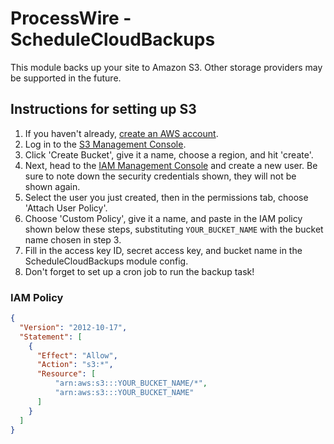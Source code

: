 # ProcessWire - ScheduleCloudBackups

This module backs up your site to Amazon S3. Other storage providers may be
supported in the future.

## Instructions for setting up S3

1. If you haven't already, [create an AWS account](https://aws.amazon.com/).
2. Log in to the [S3 Management Console](https://console.aws.amazon.com/s3/home).
3. Click 'Create Bucket', give it a name, choose a region, and hit 'create'.
4. Next, head to the [IAM Management Console](https://console.aws.amazon.com/iam/home#users) and create a new user. Be sure to note down the security credentials shown, they will not be shown again.
5. Select the user you just created, then in the permissions tab, choose 'Attach User Policy'.
6. Choose 'Custom Policy', give it a name, and paste in the IAM policy shown below these steps, substituting `YOUR_BUCKET_NAME` with the bucket name chosen in step 3.
7. Fill in the access key ID, secret access key, and bucket name in the ScheduleCloudBackups module config.
8. Don't forget to set up a cron job to run the backup task!

### IAM Policy
```json
{
  "Version": "2012-10-17",
  "Statement": [
    {
      "Effect": "Allow",
      "Action": "s3:*",
      "Resource": [
          "arn:aws:s3:::YOUR_BUCKET_NAME/*",
          "arn:aws:s3:::YOUR_BUCKET_NAME"
      ]
    }
  ]
}
```
